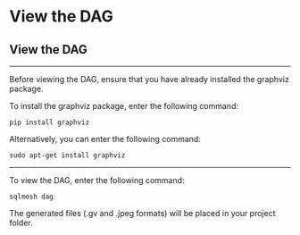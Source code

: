 # View the DAG

## View the DAG

---

Before viewing the DAG, ensure that you have already installed the graphviz package.

To install the graphviz package, enter the following command:

```
pip install graphviz
```

Alternatively, you can enter the following command:

```
sudo apt-get install graphviz
```
---

To view the DAG, enter the following command:

`sqlmesh dag`

The generated files (.gv and .jpeg formats) will be placed in your project folder.
